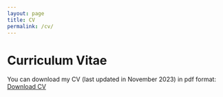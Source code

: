 ```yaml
---
layout: page
title: CV
permalink: /cv/
---
```


# Curriculum Vitae

You can download my CV (last updated in November 2023) in pdf format: [Download CV](cv.pdf)
